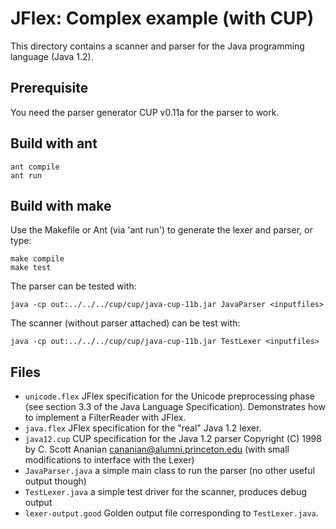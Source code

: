 JFlex: Complex example (with CUP)
===============================

This directory contains a scanner and parser for the Java programming language (Java 1.2).

## Prerequisite

You need the parser generator CUP v0.11a for the parser to work.

## Build with ant

    ant compile
    ant run

## Build with make

Use the Makefile or Ant (via 'ant run') to generate the lexer and
parser, or type:

    make compile
    make test

The parser can be tested with:

    java -cp out:../../../cup/cup/java-cup-11b.jar JavaParser <inputfiles>

The scanner (without parser attached) can be test with:

    java -cp out:../../../cup/cup/java-cup-11b.jar TestLexer <inputfiles>

## Files

* `unicode.flex`
  JFlex specification for the Unicode preprocessing phase
  (see section 3.3 of the Java Language Specification).
  Demonstrates how to implement a FilterReader with JFlex.
* `java.flex`
  JFlex specification for the "real" Java 1.2 lexer.
* `java12.cup`
  CUP specification for the Java 1.2 parser
  Copyright (C) 1998 by C. Scott Ananian <cananian@alumni.princeton.edu>
  (with small modifications to interface with the Lexer)
* `JavaParser.java`
  a simple main class to run the parser (no other useful output though)
* `TestLexer.java`
  a simple test driver for the scanner, produces debug output
* `lexer-output.good`
  Golden output file corresponding to `TestLexer.java`.
